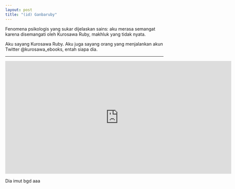 ```yaml
---
layout: post
title: "(id) Ganbaruby"
---
```


Fenomena psikologis yang sukar dijelaskan sains: aku merasa semangat karena disemangati oleh Kurosawa Ruby, makhluk yang tidak nyata.

Aku sayang Kurosawa Ruby. Aku juga sayang orang yang menjalankan akun Twitter @kurosawa_ebooks, entah siapa dia.

---

<iframe width="720" height="360" src="https://www.youtube-nocookie.com/embed/c-sLJDDPGGU" frameborder="0" allow="accelerometer; encrypted-media; gyroscope; picture-in-picture" allowfullscreen></iframe>

Dia imut bgd aaa
